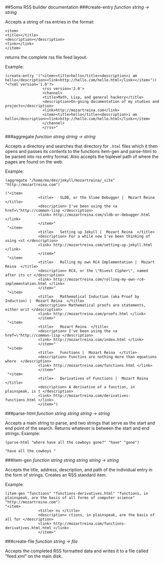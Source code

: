 ##Soma RSS builder documentation
###create-entry *function*
*string -> string*

Accepts a string of rss entries in the format:

    <item>
    <title></title>
    <description></description>
    <link></link>
    </item>

returns the complete rss file feed layout.

Example:

    (create-entry '("<item><title>hello</title><description>i am hello</description><link>http://hello.com/hello.html</link></item>"))
    "<?xml version='1.0'?> 
                     <rss version='2.0'> 
                     <channel>  
                     <title>Math, Lisp, and general hackery</title>  
                     <description>On-going documentation of my studies and projects</description>  
                     <link>http://mozartreina.com</link>  
                     <item><title>hello</title><description>i am hello</description><link>http://hello.com/hello.html</link></item>
                     </channel>
                     </rss>"

###aggregate *function*
*string string -> string*

Accepts a directory and searches that directory for `.html` files which it then opens and passes its contents to the functions item-gen and parse-html to be parsed into rss entry format. Also accepts the toplevel path of where the pages are found on the web.

Example:

    (aggregate "/home/mo/dev/jekyll/mozartreina/_site" "http://mozartreina.com")

    ("<item> 
                   <title>   SLDB, or the Slime Debugger |  Mozart Reina  </title> 
                   <description> I've been using the <a href=\"http://common-lisp </description> 
                   <link> http://mozartreina.com/sldb-or-debugger.html </link> 
                   </item>"
     "<item> 
                   <title>   Setting up Jekyll |  Mozart Reina  </title> 
                   <description> For a while now I've been thinking of using <st </description> 
                   <link> http://mozartreina.com/setting-up-jekyll.html </link> 
                   </item>"
     "<item> 
                   <title>   Rolling my own RC4 Implementation |  Mozart Reina  </title> 
                   <description> RC4, or the \"Rivest Cipher\", named after its cr </description> 
                   <link> http://mozartreina.com/rolling-my-own-rc4-implementation.html </link> 
                   </item>"
     "<item> 
                   <title>   Mathematical Induction (aka Proof by Induction) |  Mozart Reina  </title> 
                   <description> Mathematical proofs are statements, either writ </description> 
                   <link> http://mozartreina.com/proofs.html </link> 
                   </item>"
     "<item> 
                   <title>   Mozart Reina  </title> 
                   <description> I've been using the <a href=\"http://common-lisp </description> 
                   <link> http://mozartreina.com/index.html </link> 
                   </item>"
     "<item> 
                   <title>   Functions |  Mozart Reina  </title> 
                   <description> Functins are nothing more than equations where  </description> 
                   <link> http://mozartreina.com/functions.html </link> 
                   </item>"
     "<item> 
                   <title>   Derivatives of Functions |  Mozart Reina  </title> 
                   <description> A derivative of a function, in plainspeak, is t </description> 
                   <link> http://mozartreina.com/derivatives-functions.html </link> 
                   </item>")

###parse-html *function*
*string string string -> string*

Accepts a main string to parse, and two strings that serve as the start and end point of the search. Returns whatever is between the start and end strings.
Example:

    (parse-html "where have all the cowboys gone?" "have" "gone")

    "have all the cowboys "

###item-gen *function*
*string string string string -> string*

Accepts the title, address, description, and path of the individual entry in the form of strings. Creates an RSS standard item.

Example:

    (item-gen "functions" "functions-derivatives.html" "functions, in plainspeak, are the basis of all forms of computer science" "http://mozartreina.com")
    "<item> 
                   <title> ns </title> 
                   <description> ctions, in plainspeak, are the basis of all for </description> 
                   <link> http://mozartreina.com/functions-derivatives.html.html </link> 
                   </item>"

###create-file *function*
*string -> file*

Accepts the completed RSS formatted data and writes it to a file called "feed.xml" on the main disk.
